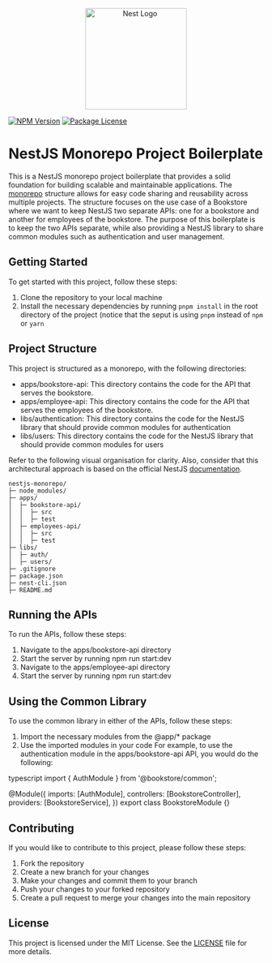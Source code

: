 <p align="center">
  <a href="http://nestjs.com/" target="blank"><img src="https://nestjs.com/img/logo-small.svg" width="200" alt="Nest Logo" /></a>
</p>

[circleci-image]: https://img.shields.io/circleci/build/github/nestjs/nest/master?token=abc123def456
[circleci-url]: https://circleci.com/gh/nestjs/nest

<a href="https://www.npmjs.com/~nestjscore" target="_blank"><img src="https://img.shields.io/npm/v/@nestjs/core.svg" alt="NPM Version" /></a>
<a href="https://www.npmjs.com/~nestjscore" target="_blank"><img src="https://img.shields.io/npm/l/@nestjs/core.svg" alt="Package License" /></a>


# NestJS Monorepo Project Boilerplate

This is a NestJS monorepo project boilerplate that provides a solid foundation for building scalable and maintainable applications. The [monorepo](https://docs.nestjs.com/cli/monorepo) structure allows for easy code sharing and reusability across multiple projects. The structure focuses on the use case of a Bookstore where we want to keep NestJS two separate APIs: one for a bookstore and another for employees of the bookstore. The purpose of this boilerplate is to keep the two APIs separate, while also providing a NestJS library to share common modules such as authentication and user management.

## Getting Started

To get started with this project, follow these steps:

1. Clone the repository to your local machine
2. Install the necessary dependencies by running `pnpm install` in the root directory of the project (notice that the seput is using `pnpm` instead of `npm` or `yarn`

## Project Structure

This project is structured as a monorepo, with the following directories:

- apps/bookstore-api: This directory contains the code for the API that serves the bookstore.
- apps/employee-api: This directory contains the code for the API that serves the employees of the bookstore.
- libs/authentication: This directory contains the code for the NestJS library that should provide common modules for authentication
- libs/users: This directory contains the code for the NestJS library that should provide common modules for users

Refer to the following visual organisation for clarity. Also, consider that this architectural approach is based on the official NestJS [documentation](https://docs.nestjs.com/cli/monorepo).

```
nestjs-monorepo/
├─ node_modules/
├─ apps/
│  ├─ bookstore-api/
│  │  ├─ src
│  │  ├─ test
│  ├─ employees-api/
│  │  ├─ src
│  │  ├─ test
├─ libs/
│  ├─ auth/
│  ├─ users/
├─ .gitignore
├─ package.json
├─ nest-cli.json
├─ README.md
```

## Running the APIs

To run the APIs, follow these steps:

1. Navigate to the apps/bookstore-api directory
2. Start the server by running npm run start:dev
3. Navigate to the apps/employee-api directory
4. Start the server by running npm run start:dev

## Using the Common Library

To use the common library in either of the APIs, follow these steps:

1. Import the necessary modules from the @app/* package
2. Use the imported modules in your code
For example, to use the authentication module in the apps/bookstore-api API, you would do the following:

typescript
import { AuthModule } from '@bookstore/common';

@Module({
  imports: [AuthModule],
  controllers: [BookstoreController],
  providers: [BookstoreService],
})
export class BookstoreModule {}

## Contributing

If you would like to contribute to this project, please follow these steps:
1. Fork the repository
2. Create a new branch for your changes
3. Make your changes and commit them to your branch
4. Push your changes to your forked repository
5. Create a pull request to merge your changes into the main repository


## License
This project is licensed under the MIT License. See the [LICENSE](LICENSE) file for more details.

